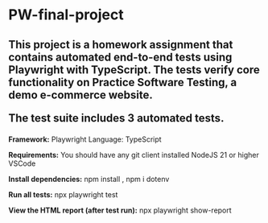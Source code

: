 <h1>PW-final-project</h1>

<h2>This project is a homework assignment that contains automated end-to-end tests using Playwright with TypeScript. The tests verify core functionality on Practice Software Testing, a demo e-commerce website.

The test suite includes 3 automated tests.</h2>

<b>Framework:</b> Playwright Language: TypeScript

<b>Requirements:</b> You should have any git client installed NodeJS 21 or higher VSCode

<b>Install dependencies:</b> npm install , npm i dotenv

<b>Run all tests:</b> npx playwright test 

<b>View the HTML report (after test run):</b> npx playwright show-report